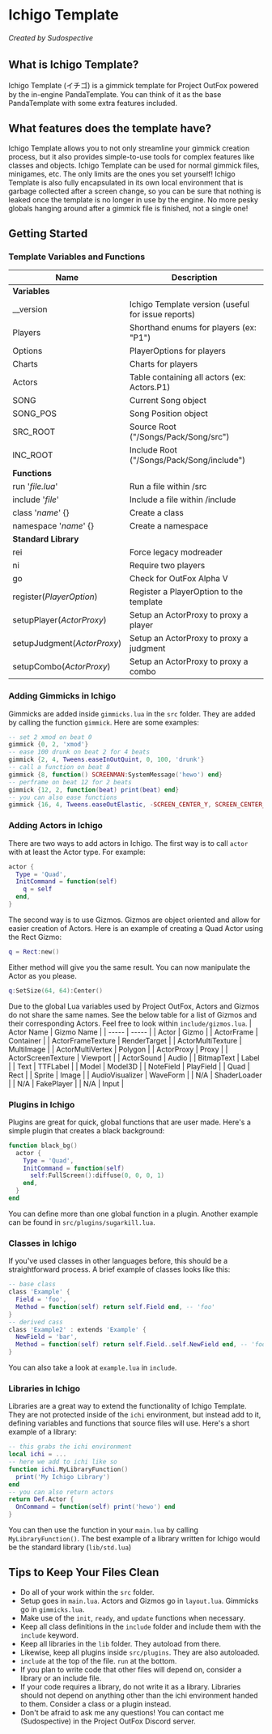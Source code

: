 # Ichigo Template
###### Created by Sudospective


## What is Ichigo Template?
Ichigo Template (イチゴ) is a gimmick template for Project OutFox powered by the in-engine PandaTemplate. You can think of it as the base PandaTemplate with some extra features included.


## What features does the template have?
Ichigo Template allows you to not only streamline your gimmick creation process, but it also provides simple-to-use tools for complex features like classes and objects. Ichigo Template can be used for normal gimmick files, minigames, etc. The only limits are the ones you set yourself! Ichigo Template is also fully encapsulated in its own local environment that is garbage collected after a screen change, so you can be sure that nothing is leaked once the template is no longer in use by the engine. No more pesky globals hanging around after a gimmick file is finished, not a single one!


## Getting Started

### Template Variables and Functions
| Name | Description |
| - | - |
| **Variables** |
| __version | Ichigo Template version (useful for issue reports) |
| Players | Shorthand enums for players (ex: "P1") |
| Options | PlayerOptions for players |
| Charts | Charts for players |
| Actors | Table containing all actors (ex: Actors.P1) |
| SONG | Current Song object |
| SONG_POS | Song Position object |
| SRC_ROOT | Source Root ("/Songs/Pack/Song/src") |
| INC_ROOT | Include Root ("/Songs/Pack/Song/include") |
| **Functions** |
| run '*file.lua*' | Run a file within /src |
| include '*file*' | Include a file within /include |
| class '*name*' {} | Create a class |
| namespace '*name*' {} | Create a namespace |
| **Standard Library** |
| rei | Force legacy modreader |
| ni | Require two players |
| go | Check for OutFox Alpha V |
| register(*PlayerOption*) | Register a PlayerOption to the template |
| setupPlayer(*ActorProxy*) | Setup an ActorProxy to proxy a player |
| setupJudgment(*ActorProxy*) | Setup an ActorProxy to proxy a judgment |
| setupCombo(*ActorProxy*) | Setup an ActorProxy to proxy a combo |

### Adding Gimmicks in Ichigo
Gimmicks are added inside `gimmicks.lua` in the `src` folder. They are added by calling the function `gimmick`. Here are some examples:
```lua
-- set 2 xmod on beat 0
gimmick {0, 2, 'xmod'}
-- ease 100 drunk on beat 2 for 4 beats
gimmick {2, 4, Tweens.easeInOutQuint, 0, 100, 'drunk'}
-- call a function on beat 8
gimmick {8, function() SCREENMAN:SystemMessage('hewo') end}
-- perframe on beat 12 for 2 beats
gimmick {12, 2, function(beat) print(beat) end}
-- you can also ease functions
gimmick {16, 4, Tweens.easeOutElastic, -SCREEN_CENTER_Y, SCREEN_CENTER_Y, function(p) myActor:y(p) end}
```

### Adding Actors in Ichigo
There are two ways to add actors in Ichigo. The first way is to call `actor` with at least the Actor type. For example:
```lua
actor {
  Type = 'Quad',
  InitCommand = function(self)
    q = self
  end,
}
```
The second way is to use Gizmos. Gizmos are object oriented and allow for easier creation of Actors. Here is an example of creating a Quad Actor using the Rect Gizmo:
```lua
q = Rect:new()
```
Either method will give you the same result. You can now manipulate the Actor as you please.
```lua
q:SetSize(64, 64):Center()
```
Due to the global Lua variables used by Project OutFox, Actors and Gizmos do not share the same names. See the below table for a list of Gizmos and their corresponding Actors. Feel free to look within `include/gizmos.lua`.
| Actor Name | Gizmo Name |
| ----- | ----- |
| Actor | Gizmo |
| ActorFrame | Container |
| ActorFrameTexture | RenderTarget |
| ActorMultiTexture | MultiImage |
| ActorMultiVertex | Polygon |
| ActorProxy | Proxy |
| ActorScreenTexture | Viewport |
| ActorSound | Audio |
| BitmapText | Label |
| Text | TTFLabel |
| Model | Model3D |
| NoteField | PlayField |
| Quad | Rect |
| Sprite | Image |
| AudioVisualizer | WaveForm |
| N/A | ShaderLoader |
| N/A | FakePlayer |
| N/A | Input |

### Plugins in Ichigo
Plugins are great for quick, global functions that are user made. Here's a simple plugin that creates a black background:
```lua
function black_bg()
  actor {
    Type = 'Quad',
    InitCommand = function(self)
      self:FullScreen():diffuse(0, 0, 0, 1)
    end,
  }
end
```
You can define more than one global function in a plugin. Another example can be found in `src/plugins/sugarkill.lua`.

### Classes in Ichigo
If you've used classes in other languages before, this should be a straightforward process. A brief example of classes looks like this:
```lua
-- base class
class 'Example' {
  Field = 'foo',
  Method = function(self) return self.Field end, -- 'foo'
}
-- derived cass
class 'Example2' : extends 'Example' {
  NewField = 'bar',
  Method = function(self) return self.Field..self.NewField end, -- 'foobar'
}
```
You can also take a look at `example.lua` in `include`.

### Libraries in Ichigo
Libraries are a great way to extend the functionality of Ichigo Template. They are not protected inside of the `ichi` environment, but instead add to it, defining variables and functions that source files will use. Here's a short example of a library:
```lua
-- this grabs the ichi environment
local ichi = ...
-- here we add to ichi like so
function ichi.MyLibraryFunction()
  print('My Ichigo Library')
end
-- you can also return actors
return Def.Actor {
  OnCommand = function(self) print('hewo') end
}
```
You can then use the function in your `main.lua` by calling `MyLibraryFunction()`. The best example of a library written for Ichigo would be the standard library (`lib/std.lua`)


## Tips to Keep Your Files Clean
- Do all of your work within the `src` folder.
- Setup goes in `main.lua`. Actors and Gizmos go in `layout.lua`. Gimmicks go in `gimmicks.lua`.
- Make use of the `init`, `ready`, and `update` functions when necessary.
- Keep all class definitions in the `include` folder and include them with the `include` keyword.
- Keep all libraries in the `lib` folder. They autoload from there.
- Likewise, keep all plugins inside `src/plugins`. They are also autoloaded.
- `include` at the top of the file. `run` at the bottom.
- If you plan to write code that other files will depend on, consider a library or an include file.
- If your code requires a library, do not write it as a library. Libraries should not depend on anything other than the ichi environment handed to them. Consider a class or a plugin instead.
- Don't be afraid to ask me any questions! You can contact me (Sudospective) in the Project OutFox Discord server.
